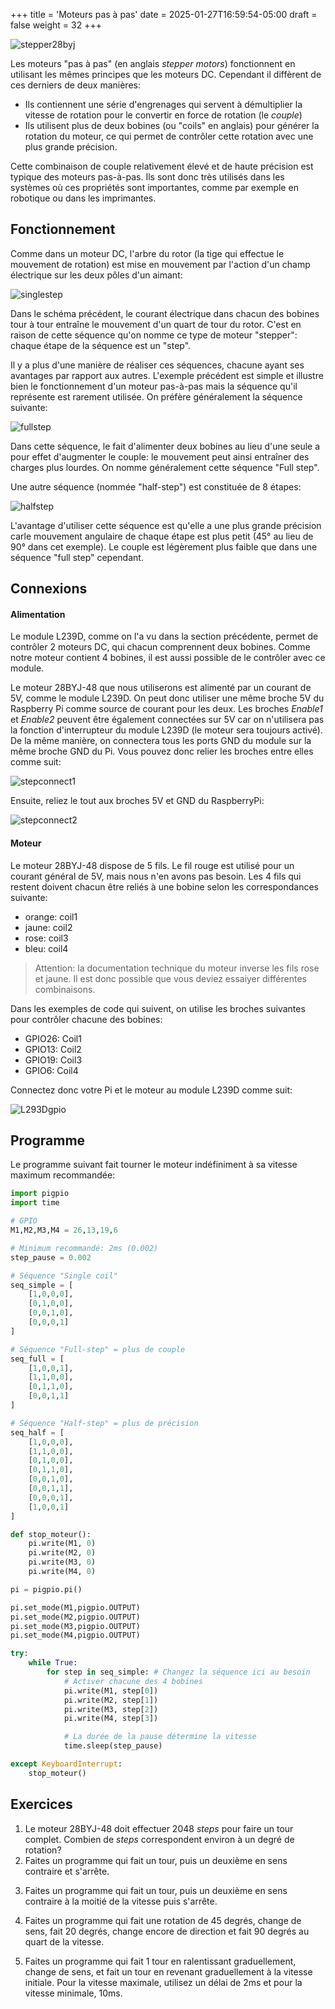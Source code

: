 +++
title = 'Moteurs pas à pas'
date = 2025-01-27T16:59:54-05:00
draft = false
weight = 32
+++

![stepper28byj](/420-410/images/stepper28byj.png?width=300px)

Les moteurs "pas à pas" (en anglais _stepper motors_) fonctionnent en utilisant les mêmes principes que les moteurs DC. Cependant il diffèrent de ces derniers de deux manières:
- Ils contiennent une série d'engrenages qui servent à démultiplier la vitesse de rotation pour le convertir en force de rotation (le _couple_)
- Ils utilisent plus de deux bobines (ou "coils" en anglais) pour générer la rotation du moteur, ce qui permet de contrôler cette rotation avec une plus grande précision.
  
Cette combinaison de couple relativement élevé et de haute précision est typique des moteurs pas-à-pas. Ils sont donc très utilisés dans les systèmes où ces propriétés sont importantes, comme par exemple en robotique ou dans les imprimantes.

## Fonctionnement
Comme dans un moteur DC, l'arbre du rotor (la tige qui effectue le mouvement de rotation) est mise en mouvement par l'action d'un champ électrique sur les deux pôles d'un aimant:

![singlestep](/420-410/images/singlestep.png?width=600px)

Dans le schéma précédent, le courant électrique dans chacun des bobines tour à tour entraîne le mouvement d'un quart de tour du rotor. C'est en raison de cette séquence qu'on nomme ce type de moteur "stepper": chaque étape de la séquence est un "step". 

Il y a plus d'une manière de réaliser ces séquences, chacune ayant ses avantages par rapport aux autres. L'exemple précédent est simple et illustre bien le fonctionnement d'un moteur pas-à-pas mais la séquence qu'il représente est rarement utilisée. On préfère généralement la séquence suivante:

![fullstep](/420-410/images/fullstep.png?width=600px)

Dans cette séquence, le fait d'alimenter deux bobines au lieu d'une seule a pour effet d'augmenter le couple: le mouvement peut ainsi entraîner des charges plus lourdes. On nomme généralement cette séquence "Full step".

Une autre séquence (nommée "half-step") est constituée de 8 étapes:

![halfstep](/420-410/images/halfstep.png?width=600px)

L'avantage d'utiliser cette séquence est qu'elle a une plus grande précision carle mouvement angulaire de chaque étape est plus petit (45° au lieu de 90° dans cet exemple). Le couple est légèrement plus faible que dans une séquence "full step" cependant.

## Connexions
#### Alimentation
Le module L239D, comme on l'a vu dans la section précédente, permet de contrôler 2 moteurs DC, qui chacun comprennent deux bobines. Comme notre moteur contient 4 bobines, il est aussi possible de le contrôler avec ce module. 

Le moteur 28BYJ-48 que nous utiliserons est alimenté par un courant de 5V, comme le module L239D. On peut donc utiliser une même broche 5V du Raspberry Pi comme source de courant pour les deux. Les broches _Enable1_ et _Enable2_ peuvent être également connectées sur 5V car on n'utilisera pas la fonction d'interrupteur du module L239D (le moteur sera toujours activé). De la même manière, on connectera tous les ports GND du module sur la même broche GND du Pi. Vous pouvez donc relier les broches entre elles comme suit:

![stepconnect1](/420-410/images/stepconnect1.png?width=600px)

Ensuite, reliez le tout aux broches 5V et GND du RaspberryPi:

![stepconnect2](/420-410/images/stepconnect2.png?width=600px)

#### Moteur
Le moteur 28BYJ-48 dispose de 5 fils. Le fil rouge est utilisé pour un courant général de 5V, mais nous n'en avons pas besoin. Les 4 fils qui restent doivent chacun être reliés à une bobine selon les correspondances suivante:
- orange: coil1 
- jaune: coil2 
- rose: coil3 
- bleu: coil4

> Attention: la documentation technique du moteur inverse les fils rose et jaune. Il est donc possible que vous deviez essaiyer différentes combinaisons.

Dans les exemples de code qui suivent, on utilise les broches suivantes pour contrôler chacune des bobines:
- GPIO26: Coil1 
- GPIO13: Coil2
- GPIO19: Coil3
- GPIO6:  Coil4

Connectez donc votre Pi et le moteur au module L239D comme suit:

![L293Dgpio](/420-410/images/L293Dgpio.png?width=500px)

## Programme

Le programme suivant fait tourner le moteur indéfiniment à sa vitesse maximum recommandée:
```python
import pigpio
import time

# GPIO
M1,M2,M3,M4 = 26,13,19,6

# Minimum recommandé: 2ms (0.002)
step_pause = 0.002

# Séquence "Single coil" 
seq_simple = [
    [1,0,0,0],
    [0,1,0,0],
    [0,0,1,0],
    [0,0,0,1]
]

# Séquence "Full-step" = plus de couple 
seq_full = [
    [1,0,0,1],
    [1,1,0,0],
    [0,1,1,0],
    [0,0,1,1]
]

# Séquence "Half-step" = plus de précision
seq_half = [
    [1,0,0,0],
    [1,1,0,0],
    [0,1,0,0],
    [0,1,1,0],
    [0,0,1,0],
    [0,0,1,1],
    [0,0,0,1],
    [1,0,0,1]
]

def stop_moteur():
    pi.write(M1, 0)
    pi.write(M2, 0)
    pi.write(M3, 0)
    pi.write(M4, 0)

pi = pigpio.pi()

pi.set_mode(M1,pigpio.OUTPUT)
pi.set_mode(M2,pigpio.OUTPUT)
pi.set_mode(M3,pigpio.OUTPUT)
pi.set_mode(M4,pigpio.OUTPUT)

try:
    while True:
        for step in seq_simple: # Changez la séquence ici au besoin
            # Activer chacune des 4 bobines
            pi.write(M1, step[0])
            pi.write(M2, step[1])
            pi.write(M3, step[2])
            pi.write(M4, step[3])

            # La durée de la pause détermine la vitesse
            time.sleep(step_pause)

except KeyboardInterrupt:
    stop_moteur()
```

## Exercices
1. Le moteur 28BYJ-48 doit effectuer 2048 _steps_ pour faire un tour complet. Combien de _steps_ correspondent environ à un degré de rotation?
2. Faites un programme qui fait un tour, puis un deuxième en sens contraire et s'arrête.
<!--
{{% expand "Solution" %}}
```python
import pigpio
import time

M1,M2,M3,M4 = 26,13,19,6
steps_par_tour = 2048

# Minimum recommandé: 2ms (0.002)
step_pause = 0.002

seq_simple = [
    [1,0,0,0],
    [0,1,0,0],
    [0,0,1,0],
    [0,0,0,1]
]

seq_full = [
    [1,0,0,1],
    [1,1,0,0],
    [0,1,1,0],
    [0,0,1,1]
]

def stop_moteur():
    pi.write(M1, 0)
    pi.write(M2, 0)
    pi.write(M3, 0)
    pi.write(M4, 0)

pi = pigpio.pi()

pi.set_mode(M1,pigpio.OUTPUT)
pi.set_mode(M2,pigpio.OUTPUT)
pi.set_mode(M3,pigpio.OUTPUT)
pi.set_mode(M4,pigpio.OUTPUT)

n = 0

try:
    while n < 2 * steps_par_tour:
        for step in seq_full:
            # Activer chacune des 4 bobines
            pi.write(M1, step[0])
            pi.write(M2, step[1])
            pi.write(M3, step[2])
            pi.write(M4, step[3])

            n += 1
            # La durée de la pause détermine la vitesse
            time.sleep(step_pause)
        if n == steps_par_tour: seq_full.reverse()

except KeyboardInterrupt:
    stop_moteur()
```
{{% /expand %}}
-->
3. Faites un programme qui fait un tour, puis un deuxième en sens contraire à la moitié de la vitesse puis s'arrête. 
<!--
{{% expand "Solution" %}}
```python
import pigpio
import time

M1,M2,M3,M4 = 26,13,19,6
steps_par_tour = 2048
steps_par_degre = 5.68

step_pause = 0.002

# Single coil 
seq_simple = [
    [1,0,0,0],
    [0,1,0,0],
    [0,0,1,0],
    [0,0,0,1]
]

seq_full = [
    [1,0,0,1],
    [1,1,0,0],
    [0,1,1,0],
    [0,0,1,1]
]

def stop_moteur():
    pi.write(M1, 0)
    pi.write(M2, 0)
    pi.write(M3, 0)
    pi.write(M4, 0)

pi = pigpio.pi()

pi.set_mode(M1,pigpio.OUTPUT)
pi.set_mode(M2,pigpio.OUTPUT)
pi.set_mode(M3,pigpio.OUTPUT)
pi.set_mode(M4,pigpio.OUTPUT)

n = 0

try:
    while n < 2 * steps_par_tour:
        for step in seq_full:
            # Activer chacune des 4 bobines
            pi.write(M1, step[0])
            pi.write(M2, step[1])
            pi.write(M3, step[2])
            pi.write(M4, step[3])

            n += 1
            # La durée de la pause détermine la vitesse
            time.sleep(step_pause)
        if n == steps_par_tour: 
            seq_full.reverse()
            step_pause *= 2

except KeyboardInterrupt:
    stop_moteur()
```
{{% /expand %}}
-->
4. Faites un programme qui fait une rotation de 45 degrés, change de sens, fait 20 degrés, change encore de direction et fait 90 degrés au quart de la vitesse.
<!--
{{% expand "Solution" %}}
```python
import pigpio
import time

M1,M2,M3,M4 = 26,13,19,6
steps_par_tour = 2048
steps_par_degre = 5.68

# Minimum recommandé: 2ms (0.002)
step_pause = 0.002

def stop_moteur():
    pi.write(M1, 0)
    pi.write(M2, 0)
    pi.write(M3, 0)
    pi.write(M4, 0)

def fullStep(pause,clockwise):
    sequence = [[1,0,0,1],[1,1,0,0],[0,1,1,0],[0,0,1,1]]
    if not clockwise: sequence.reverse()

    for step in sequence:
        # Activer chacune des 4 bobines
        pi.write(M1, step[0])
        pi.write(M2, step[1])
        pi.write(M3, step[2])
        pi.write(M4, step[3])

        # La durée de la pause détermine la vitesse
        time.sleep(pause)

    return len(sequence)

pi = pigpio.pi()

pi.set_mode(M1,pigpio.OUTPUT)
pi.set_mode(M2,pigpio.OUTPUT)
pi.set_mode(M3,pigpio.OUTPUT)
pi.set_mode(M4,pigpio.OUTPUT)

n = 0
sens_rotation = True

try:
    # 45 degrés
    while n < 45 * steps_par_degre:
        n += fullStep(step_pause,sens_rotation)
    stop_moteur()
    time.sleep(1)

    # Inverse et 20 degrés
    n = 0
    sens_rotation = not sens_rotation
    while n < 20 * steps_par_degre:
        n += fullStep(step_pause,sens_rotation)
    stop_moteur()
    time.sleep(1)
    
    # Inverse, 1/4 vitesse et 90 degrés
    n = 0
    sens_rotation = not sens_rotation
    step_pause *= 4
    while n < 90 * steps_par_degre:
        n += fullStep(step_pause,sens_rotation)


except KeyboardInterrupt:
    stop_moteur()
```
{{% /expand %}}
-->
5. Faites un programme qui fait 1 tour en ralentissant graduellement, change de sens, et fait un tour en revenant graduellement à la vitesse initiale. Pour la vitesse maximale, utilisez un délai de 2ms et pour la vitesse minimale, 10ms.
<!--
{{% expand "Solution" %}}
```python
import pigpio
import time

M1,M2,M3,M4 = 26,13,19,6
steps_par_tour = 2048
steps_par_degre = 5.68

# Minimum recommandé: 2ms (0.002)
step_pause = 0.002

def stop_moteur():
    pi.write(M1, 0)
    pi.write(M2, 0)
    pi.write(M3, 0)
    pi.write(M4, 0)

def fullStep(pause,clockwise):
    sequence = [[1,0,0,1],[1,1,0,0],[0,1,1,0],[0,0,1,1]]
    if not clockwise: sequence.reverse()

    for step in sequence:
        # Activer chacune des 4 bobines
        pi.write(M1, step[0])
        pi.write(M2, step[1])
        pi.write(M3, step[2])
        pi.write(M4, step[3])

        # La durée de la pause détermine la vitesse
        time.sleep(pause)

    return len(sequence)

pi = pigpio.pi()

pi.set_mode(M1,pigpio.OUTPUT)
pi.set_mode(M2,pigpio.OUTPUT)
pi.set_mode(M3,pigpio.OUTPUT)
pi.set_mode(M4,pigpio.OUTPUT)

n = 0
sens_rotation = True
delai_min = 0.002
delai_max = 0.01
pause = delai_min

try:
    # 1 tour en ralentissant
    while n < steps_par_tour:
        n += fullStep(pause,sens_rotation)
        pause += 4 * (delai_max - delai_min) / steps_par_tour
        print(pause)

    # Inverse et 1 tour en accélérant
    n = 0
    sens_rotation = not sens_rotation
    while n < steps_par_tour:
        n += fullStep(pause,sens_rotation)
        pause -= 4 * (delai_max - delai_min) / steps_par_tour
        print(pause)

    stop_moteur()


except KeyboardInterrupt:
    stop_moteur()
```
{{% /expand %}}
-->
